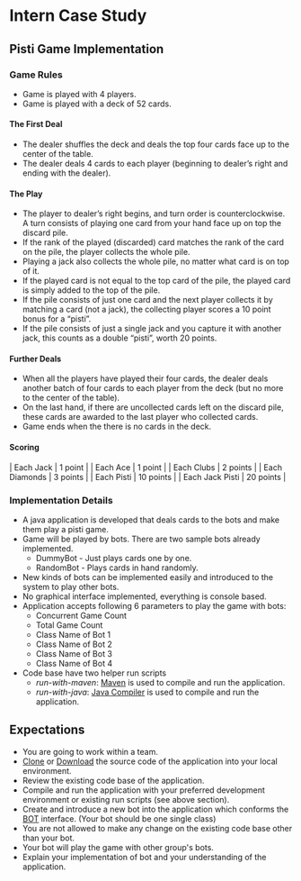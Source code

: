 # Intern Case Study

## Pisti Game Implementation

### Game Rules

* Game is played with 4 players.
* Game is played with a deck of 52 cards.

#### The First Deal

* The dealer shuffles the deck and deals the top four cards face up to the center of the table.
* The dealer deals 4 cards to each player (beginning to dealer’s right and ending with the dealer).

#### The Play

* The player to dealer’s right begins, and turn order is counterclockwise. A turn consists of playing one card from your hand face up on top the discard pile.
* If the rank of the played (discarded) card matches the rank of the card on  the pile, the player collects the whole pile.
* Playing a jack also collects the whole pile, no matter what card is on top of it.
* If the played card is not equal to the top card of the pile, the played card is simply added to the top of the pile.
* If the pile consists of just one card and the next player collects it by matching a card (not a jack), the collecting player scores a 10 point bonus for a “pisti”.
* If the pile consists of just a single jack and you capture it with another jack, this counts as a double “pisti”, worth 20 points.

#### Further Deals

* When all the players have played their four cards, the dealer deals another batch of four cards to each player from the deck (but no more to the center of the table).
* On the last hand, if there are uncollected cards left on the discard pile, these cards are awarded to the last player who collected cards.
* Game ends when the there is no cards in the deck.

#### Scoring

| Each Jack         | 1 point |
| Each Ace          | 1 point |
| Each Clubs        | 2 points |
| Each Diamonds     | 3 points |
| Each Pisti        | 10 points |
| Each Jack Pisti   | 20 points |

### Implementation Details

* A java application is developed that deals cards to the bots and make them play a pisti game.
* Game will be played by bots. There are two sample bots already implemented.
    * DummyBot - Just plays cards one by one.
    * RandomBot - Plays cards in hand randomly.
* New kinds of bots can be implemented easily and introduced to the system to play other bots.
* No graphical interface implemented, everything is console based.
* Application accepts following 6 parameters to play the game with bots:
    * Concurrent Game Count
    * Total Game Count
    * Class Name of Bot 1
    * Class Name of Bot 2
    * Class Name of Bot 3
    * Class Name of Bot 4
* Code base have two helper run scripts
    * *run-with-maven*: [Maven](https://maven.apache.org/) is used to compile and run the application.
    * *run-with-java*: [Java Compiler](http://www.oracle.com/technetwork/java/compile-136656.html) is used to compile and run the application.


## Expectations

* You are going to work within a team.
* [Clone](github-mac://openRepo/https://github.com/peakgames/intern-case-study) or [Download](https://github.com/peakgames/intern-case-study/archive/master.zip) the source code of the application into your local environment.
* Review the existing code base of the application.
* Compile and run the application with your preferred development environment or existing run scripts (see above section).
* Create and introduce a new bot into the application which conforms the [BOT](https://github.com/peakgames/intern-case-study/blob/master/src/main/java/net/peakgames/pisti/bot/Bot.java) interface. (Your bot should be one single class)
* You are not allowed to make any change on the existing code base other than your bot.
* Your bot will play the game with other group's bots.
* Explain your implementation of bot and your understanding of the application.
